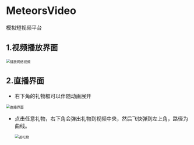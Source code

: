 # MeteorsVideo
模拟短视频平台

## 1.视频播放界面

<img src="C:\Users\范佳兴\Desktop\播放网络视频.jpg" alt="播放网络视频" style="zoom:67%;" />

## 2.直播界面

- 右下角的礼物框可以伴随动画展开

<img src="C:\Users\范佳兴\Desktop\直播界面.jpg" alt="直播界面" style="zoom:67%;" />

- 点击任意礼物，右下角会弹出礼物到视频中央，然后飞快弹到左上角，路径为曲线。

  <img src="C:\Users\范佳兴\Desktop\送礼物.jpg" alt="送礼物" style="zoom: 67%;" />
